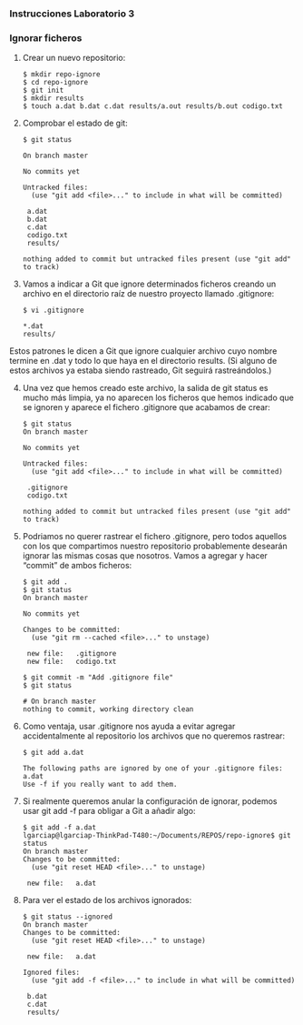 ### Instrucciones Laboratorio 3

### Ignorar ficheros

1. Crear un nuevo repositorio:

       $ mkdir repo-ignore
       $ cd repo-ignore
       $ git init
       $ mkdir results
       $ touch a.dat b.dat c.dat results/a.out results/b.out codigo.txt

2. Comprobar el estado de git:

       $ git status

       On branch master

       No commits yet

       Untracked files:
         (use "git add <file>..." to include in what will be committed)

       	a.dat
       	b.dat
       	c.dat
       	codigo.txt
       	results/

       nothing added to commit but untracked files present (use "git add" to track)

3. Vamos a indicar a Git que ignore determinados ficheros creando un archivo en el directorio raíz de nuestro proyecto llamado .gitignore:

       $ vi .gitignore

       *.dat
       results/

 Estos patrones le dicen a Git que ignore cualquier archivo cuyo nombre termine en .dat y todo lo que haya en el directorio results. (Si alguno de estos archivos ya estaba siendo rastreado, Git seguirá rastreándolos.)

4. Una vez que hemos creado este archivo, la salida de git status es mucho más limpia, ya no aparecen los ficheros que hemos indicado que se ignoren y aparece el fichero .gitignore que acabamos de crear:

       $ git status
       On branch master

       No commits yet

       Untracked files:
         (use "git add <file>..." to include in what will be committed)

       	.gitignore
       	codigo.txt

       nothing added to commit but untracked files present (use "git add" to track)

5. Podriamos no querer rastrear el fichero .gitignore, pero todos aquellos con los que compartimos nuestro repositorio probablemente desearán ignorar las mismas cosas que nosotros. Vamos a agregar y hacer “commit” de ambos ficheros:

       $ git add .
       $ git status
       On branch master

       No commits yet

       Changes to be committed:
         (use "git rm --cached <file>..." to unstage)

       	new file:   .gitignore
       	new file:   codigo.txt

       $ git commit -m "Add .gitignore file"
       $ git status

       # On branch master
       nothing to commit, working directory clean

6. Como ventaja, usar .gitignore nos ayuda a evitar agregar accidentalmente al repositorio los archivos que no queremos rastrear:

       $ git add a.dat

       The following paths are ignored by one of your .gitignore files:
       a.dat
       Use -f if you really want to add them.

7. Si realmente queremos anular la configuración de ignorar, podemos usar git add -f para obligar a Git a añadir algo:

       $ git add -f a.dat
       lgarciap@lgarciap-ThinkPad-T480:~/Documents/REPOS/repo-ignore$ git status
       On branch master
       Changes to be committed:
         (use "git reset HEAD <file>..." to unstage)

       	new file:   a.dat


8. Para ver el estado de los archivos ignorados:

       $ git status --ignored
       On branch master
       Changes to be committed:
         (use "git reset HEAD <file>..." to unstage)

       	new file:   a.dat

       Ignored files:
         (use "git add -f <file>..." to include in what will be committed)

       	b.dat
       	c.dat
       	results/
